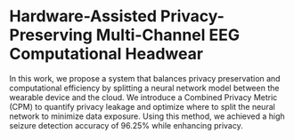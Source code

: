 # Hardware-Assisted Privacy-Preserving Multi-Channel EEG Computational Headwear

In this work, we propose a system that balances privacy preservation and computational efficiency by splitting a neural network model between the wearable device and the cloud. We introduce a Combined Privacy Metric (CPM) to quantify privacy leakage and optimize where to split the neural network to minimize data exposure. Using this method, we achieved a high seizure detection accuracy of 96.25% while enhancing privacy.
